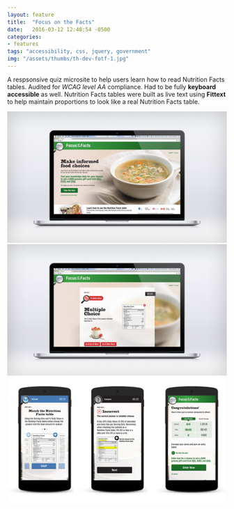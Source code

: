 ```yaml
---
layout: feature
title:  "Focus on the Facts"
date:   2016-03-12 12:48:54 -0500
categories:
- features
tags: "accessibility, css, jquery, government"
img: "/assets/thumbs/th-dev-fotf-1.jpg"
---
```


A respsonsive quiz microsite to help users learn how to read Nutrition Facts tables. Audited for *WCAG level AA* compliance. Had to be fully **keyboard accessible** as well. Nutrition Facts tables were built as live text using **Fittext** to help maintain proportions to look like a real Nutrition Facts table. 

![Focus on the Facts website](/assets/feature/dev-fotf-1.jpg)
![Focus on the Facts website](/assets/feature/dev-fotf-2.jpg)
![Focus on the Facts website](/assets/feature/dev-fotf-m.jpg)